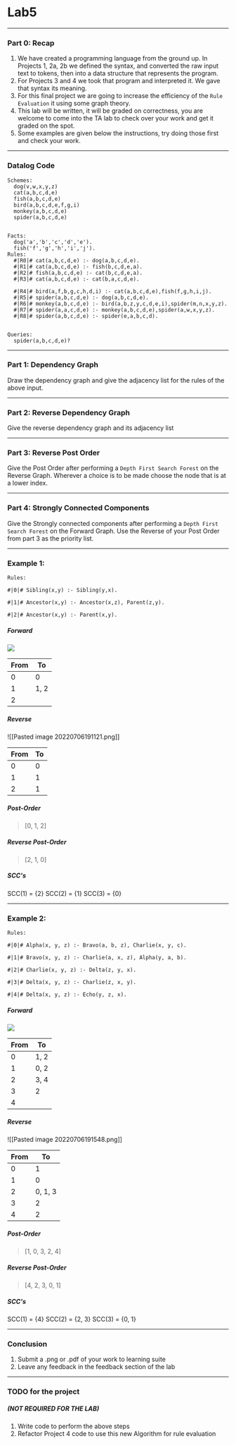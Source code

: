 # Lab5
---
### Part 0: Recap
1. We have created a programming language from the ground up. In Projects 1, 2a, 2b we defined the syntax, and converted the raw input text to tokens, then into a data structure that represents the program.
2. For Projects 3 and 4 we took that program and interpreted it. We gave that syntax its meaning.
3. For this final project we are going to increase the efficiency of the `Rule Evaluation` it using some graph theory.
4. This lab will be written, it will be graded on correctness, you are welcome to come into the TA lab to check over your work and get it graded on the spot.
5. Some examples are given below the instructions, try doing those first and check your work.

---
### Datalog Code
```datalog
Schemes:
  dog(v,w,x,y,z)
  cat(a,b,c,d,e)
  fish(a,b,c,d,e)
  bird(a,b,c,d,e,f,g,i)
  monkey(a,b,c,d,e)
  spider(a,b,c,d,e)


Facts:
  dog('a','b','c','d','e').
  fish('f','g','h','i','j').
Rules:
  #|R0|# cat(a,b,c,d,e) :- dog(a,b,c,d,e). 
  #|R1|# cat(a,b,c,d,e) :- fish(b,c,d,e,a). 
  #|R2|# fish(a,b,c,d,e) :- cat(b,c,d,e,a). 
  #|R3|# cat(a,b,c,d,e) :- cat(b,a,c,d,e). 

  #|R4|# bird(a,f,b,g,c,h,d,i) :- cat(a,b,c,d,e),fish(f,g,h,i,j). 
  #|R5|# spider(a,b,c,d,e) :- dog(a,b,c,d,e). 
  #|R6|# monkey(a,b,c,d,e) :- bird(a,b,z,y,c,d,e,i),spider(m,n,x,y,z). 
  #|R7|# spider(a,a,c,d,e) :- monkey(a,b,c,d,e),spider(a,w,x,y,z). 
  #|R8|# spider(a,b,c,d,e) :- spider(e,a,b,c,d). 


Queries:
  spider(a,b,c,d,e)?
```

---
### Part 1: Dependency Graph

Draw the dependency graph and give the adjacency list for the rules of the above input. 

---
### Part 2: Reverse Dependency Graph

Give the reverse dependency graph and its adjacency list

---
### Part 3: Reverse Post Order

Give the Post Order after performing a `Depth First Search Forest` on the Reverse Graph. Wherever a choice is to be made choose the node that is at a lower index.

---
### Part 4: Strongly Connected Components

Give the Strongly connected components after performing a `Depth First Search Forest` on the Forward Graph. Use the Reverse of your Post Order from part 3 as the priority list.

---
### Example 1:
```datalog
Rules:

#|0|# Sibling(x,y) :- Sibling(y,x).

#|1|# Ancestor(x,y) :- Ancestor(x,z), Parent(z,y).

#|2|# Ancestor(x,y) :- Parent(x,y).
```

##### Forward

![](Lab5_Forward_SimpleExample.png)

| From | To   |
| ---- | ---- |
| 0    | 0    |
| 1    | 1, 2 |
| 2    |      |

##### Reverse

![[Pasted image 20220706191121.png]]

| From | To  |
| ---- | --- |
| 0    | 0   |
| 1    | 1   |
| 2    | 1    |

##### Post-Order

>\[0, 1, 2\]

##### Reverse Post-Order

>\[2, 1, 0\]

##### SCC's

SCC(1) = {2}
SCC(2) = {1}
SCC(3) = {0}


---
### Example 2:
```datalog
Rules:

#|0|# Alpha(x, y, z) :- Bravo(a, b, z), Charlie(x, y, c).

#|1|# Bravo(x, y, z) :- Charlie(a, x, z), Alpha(y, a, b).

#|2|# Charlie(x, y, z) :- Delta(z, y, x).

#|3|# Delta(x, y, z) :- Charlie(z, x, y).

#|4|# Delta(x, y, z) :- Echo(y, z, x).
```

##### Forward

![](Lab5_Forward_ComplicatedExample.png)

| From | To   |
| ---- | ---- |
| 0    | 1, 2 |
| 1    | 0, 2 |
| 2    | 3, 4 |
| 3    | 2    |
| 4    |      |

##### Reverse

![[Pasted image 20220706191548.png]]

| From | To      |
| ---- | ------- |
| 0    | 1       |
| 1    | 0       |
| 2    | 0, 1, 3 |
| 3    | 2       |
| 4    | 2       |

##### Post-Order

>\[1, 0, 3, 2, 4\]

##### Reverse Post-Order

>\[4, 2, 3, 0, 1\]

##### SCC's

SCC(1) = {4}
SCC(2) = {2, 3}
SCC(3) = {0, 1}


---
### Conclusion
1. Submit a .png or .pdf of your work to learning suite
2. Leave any feedback in the feedback section of the lab

---
### TODO for the project 
##### (NOT REQUIRED FOR THE LAB)
1.  Write code to perform the above steps
2. Refactor Project 4 code to use this new Algorithm for rule evaluation

